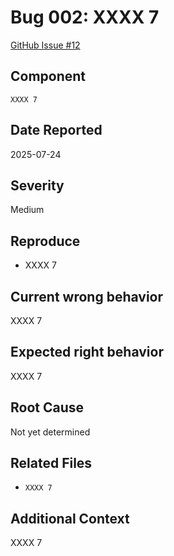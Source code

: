 # Bug 002: XXXX 7

[GitHub Issue #12](https://github.com/JorgeRojo/slack-bitbucket-merge-control-chrome-extension/issues/12)

## Component
`XXXX 7`

## Date Reported
2025-07-24

## Severity
Medium

## Reproduce
- XXXX 7

## Current wrong behavior
XXXX 7

## Expected right behavior
XXXX 7

## Root Cause
Not yet determined

## Related Files
- `XXXX 7`

## Additional Context
XXXX 7
